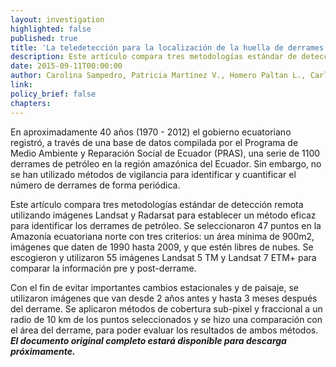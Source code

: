 ```yaml
---
layout: investigation
highlighted: false
published: true
title: 'La teledetección para la localización de la huella de derrames de petróleo en la Amazonía ecuatoriana (Resumen)'
description: Este artículo compara tres metodologías estándar de detección remota utilizando imágenes Landsat y Radarsat para establecer un método eficaz para identificar los derrames de petróleo.
date: 2015-09-11T00:00:00
author: Carolina Sampedro, Patricia Martínez V., Homero Paltan L., Carlos F. Mena, USFQ
link:
policy_brief: false
chapters:
---
```

En aproximadamente 40 años (1970 - 2012) el gobierno ecuatoriano registró, a través de una base de datos compilada por el Programa de Medio Ambiente y Reparación Social de Ecuador (PRAS), una serie de 1100 derrames de petróleo en la región amazónica del Ecuador. Sin embargo, no se han utilizado métodos de vigilancia para identificar y cuantificar el número de derrames de forma periódica.

Este artículo compara tres metodologías estándar de detección remota utilizando imágenes Landsat y Radarsat para establecer un método eficaz para identificar los derrames de petróleo. Se seleccionaron 47 puntos en la Amazonía ecuatoriana norte con tres criterios: un área mínima de 900m2, imágenes que daten de 1990 hasta 2009, y que estén libres de nubes. Se escogieron y utilizaron 55 imágenes Landsat 5 TM y Landsat 7 ETM+ para comparar la información pre y post-derrame.

Con el fin de evitar importantes cambios estacionales y de paisaje, se utilizaron imágenes que van desde 2 años antes y hasta 3 meses después del derrame. Se aplicaron métodos de cobertura sub-pixel y fraccional a un radio de 10 km de los puntos seleccionados y se hizo una comparación con el área del derrame, para poder evaluar los resultados de ambos métodos.
<b>
<em>El documento original completo estará disponible para descarga próximamente.</em>
</b>
